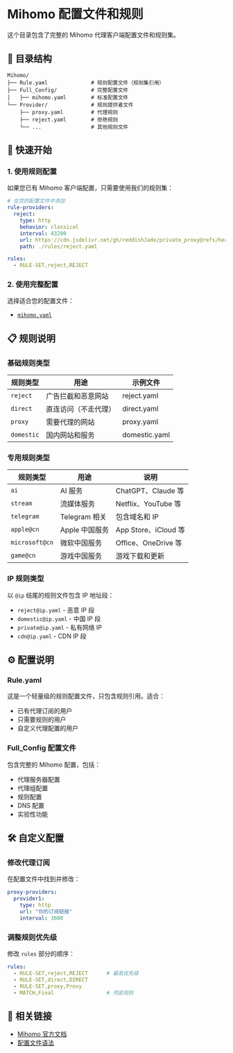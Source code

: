 # Mihomo 配置文件和规则

这个目录包含了完整的 Mihomo 代理客户端配置文件和规则集。

## 📁 目录结构

```
Mihomo/
├── Rule.yaml              # 规则配置文件（规则集引用）
├── Full_Config/           # 完整配置文件
│   ├── mihomo.yaml        # 标准配置文件
└── Provider/              # 规则提供者文件
    ├── proxy.yaml         # 代理规则
    ├── reject.yaml        # 拒绝规则
    └── ...                # 其他规则文件
```

## 🚀 快速开始

### 1. 使用规则配置

如果您已有 Mihomo 客户端配置，只需要使用我们的规则集：

```yaml
# 在您的配置文件中添加
rule-providers:
  reject:
    type: http
    behavior: classical
    interval: 43200
    url: https://cdn.jsdelivr.net/gh/reddishJade/private_proxy@refs/heads/main/Mihomo/Provider/reject.yaml
    path: ./rules/reject.yaml

rules:
  - RULE-SET,reject,REJECT
```

### 2. 使用完整配置

选择适合您的配置文件：

- [`mihomo.yaml`](./Full_Config/mihomo.yaml)

## 📋 规则说明

### 基础规则类型

| 规则类型     | 用途                 | 示例文件      |
| ------------ | -------------------- | ------------- |
| `reject`   | 广告拦截和恶意网站   | reject.yaml   |
| `direct`   | 直连访问（不走代理） | direct.yaml   |
| `proxy`    | 需要代理的网站       | proxy.yaml    |
| `domestic` | 国内网站和服务       | domestic.yaml |

### 专用规则类型

| 规则类型         | 用途           | 说明                 |
| ---------------- | -------------- | -------------------- |
| `ai`           | AI 服务        | ChatGPT、Claude 等   |
| `stream`       | 流媒体服务     | Netflix、YouTube 等  |
| `telegram`     | Telegram 相关  | 包含域名和 IP        |
| `apple@cn`     | Apple 中国服务 | App Store、iCloud 等 |
| `microsoft@cn` | 微软中国服务   | Office、OneDrive 等  |
| `game@cn`      | 游戏中国服务   | 游戏下载和更新       |

### IP 规则类型

以 `@ip` 结尾的规则文件包含 IP 地址段：

- `reject@ip.yaml` - 恶意 IP 段
- `domestic@ip.yaml` - 中国 IP 段
- `private@ip.yaml` - 私有网络 IP
- `cdn@ip.yaml` - CDN IP 段

## ⚙️ 配置说明

### Rule.yaml

这是一个轻量级的规则配置文件，只包含规则引用。适合：

- 已有代理订阅的用户
- 只需要规则的用户
- 自定义代理配置的用户

### Full_Config 配置文件

包含完整的 Mihomo 配置，包括：

- 代理服务器配置
- 代理组配置
- 规则配置
- DNS 配置
- 实验性功能

## 🛠️ 自定义配置

### 修改代理订阅

在配置文件中找到并修改：

```yaml
proxy-providers:
  provider1:
    type: http
    url: "你的订阅链接"
    interval: 3600
```

### 调整规则优先级

修改 `rules` 部分的顺序：

```yaml
rules:
  - RULE-SET,reject,REJECT      # 最高优先级
  - RULE-SET,direct,DIRECT
  - RULE-SET,proxy,Proxy
  - MATCH,Final                 # 兜底规则
```

## 🔗 相关链接

- [Mihomo 官方文档](https://wiki.metacubex.one/)
- [配置文件语法](https://wiki.metacubex.one/handbook/syntax/)
